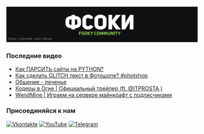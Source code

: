 [![Header](https://github.com/Fsoky/Fsoky/blob/main/assets/header-github.jpg)](https://youtube.com/c/Фсоки)

### Последние видео
<!-- YOUTUBE:START -->
- [Как ПАРСИТЬ сайты на PYTHON?](https://www.youtube.com/watch?v=0FdSTRq36iU)
- [Как сделать GLITCH текст в Фотошопе? #photshop](https://www.youtube.com/watch?v=-yJgbIE0ZCQ)
- [Общение - печенье](https://www.youtube.com/watch?v=3XghdWQBauY)
- [Кодеры в Огне | Официальный трейлер &lpar;ft. @ITPROSTA &rpar;](https://www.youtube.com/watch?v=WSHYarJZXLk)
- [WendMine | Играем на сервере майнкрафт с подписчиками](https://www.youtube.com/watch?v=NFFmsu5u5aU)
<!-- YOUTUBE:END -->

### Присоединяйся к нам
[![Vkontakte](https://img.shields.io/badge/Vkontakte-black?style=for-the-badge&logo=VK)](https://vk.com/fsoky)
[![YouTube](https://img.shields.io/badge/YouTube-red?style=for-the-badge&logo=YouTube)](https://youtube.com/c/Фсоки)
[![Telegram](https://img.shields.io/badge/Telegram-blue?style=for-the-badge&logo=Telegram)](https://t.me/fsokycommunity)
